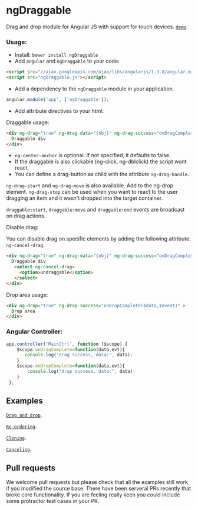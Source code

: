 ngDraggable
===========

Drag and drop module for Angular JS with support for touch devices. [`demo`](http://htmlpreview.github.io/?https://github.com/fatlinesofcode/ngDraggable/blob/master/example.html).

### Usage:

- Install: `bower install ngDraggable`
- Add `angular` and `ngDraggable` to your code:

```html
<script src="//ajax.googleapis.com/ajax/libs/angularjs/1.3.8/angular.min.js"></script>
<script src="ngDraggable.js"></script>
```

- Add a dependency to the `ngDraggable` module in your application.

```js
angular.module('app', ['ngDraggable']);
```

- Add attribute directives to your html:


Draggable usage:
```html
<div ng-drag="true" ng-drag-data="{obj}" ng-drag-success="onDragComplete($data,$event)" ng-center-anchor="true">
  Draggable div
</div>
```

* `ng-center-anchor` is optional. If not specified, it defaults to false.
* If the draggable is also clickable (ng-click, ng-dblclick) the script wont react.
* You can define a drag-button as child with the attribute `ng-drag-handle`.

```ng-drag-start``` and ```ng-drag-move``` is also available. Add to the ng-drop element.
``ng-drag-stop`` can be used when you want to react to the user dragging an item and it wasn't dropped into the target container.

```draggable:start```, ```draggable:move``` and  ```draggable:end``` events are broadcast on drag actions.

Disable drag:

You can disable drag on specific elements by adding the following attribute: `ng-cancel-drag`.
```html
<div ng-drag="true" ng-drag-data="{obj}" ng-drag-success="onDragComplete($data,$event)" ng-center-anchor="true">
  Draggable div
   <select ng-cancel-drag>
     <option>undraggable</option>
   </select>
</div>
```

Drop area usage:
```html
<div ng-drop="true" ng-drop-success="onDropComplete($data,$event)" >
  Drop area
</div>
```

### Angular Controller:

```js
app.controller('MainCtrl', function ($scope) {
    $scope.onDragComplete=function(data,evt){
       console.log("drag success, data:", data);
    }
    $scope.onDropComplete=function(data,evt){
        console.log("drop success, data:", data);
    }
 };
```

## Examples
[`Drag and drop`](http://htmlpreview.github.io/?https://github.com/fatlinesofcode/ngDraggable/blob/master/example.html).

[`Re-ordering`](http://htmlpreview.github.io/?https://github.com/fatlinesofcode/ngDraggable/blob/master/example-reorder.html).

[`Cloning`](http://htmlpreview.github.io/?https://github.com/fatlinesofcode/ngDraggable/blob/master/example-clone.html).

[`Canceling`](http://htmlpreview.github.io/?https://github.com/fatlinesofcode/ngDraggable/blob/master/example-cancel.html).

## Pull requests
We welcome pull requests but please check that all the examples still work if you modified the source base. There have been serveral PRs recently that broke core functionality. If you are feeling really keen you could include some protractor test cases in your PR.
